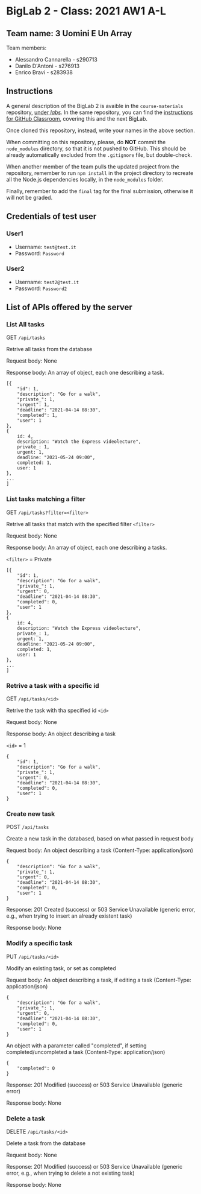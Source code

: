 # BigLab 2 - Class: 2021 AW1 A-L

## Team name: 3 Uomini E Un Array

Team members:
* Alessandro Cannarella - s290713
* Danilo D'Antoni - s276913
* Enrico Bravi - s283938

## Instructions

A general description of the BigLab 2 is avaible in the `course-materials` repository, [under _labs_](https://github.com/polito-WA1-AW1-2021/course-materials/tree/main/labs/BigLab2/BigLab2.pdf). In the same repository, you can find the [instructions for GitHub Classroom](https://github.com/polito-WA1-AW1-2021/course-materials/tree/main/labs/GH-Classroom-BigLab-Instructions.pdf), covering this and the next BigLab.

Once cloned this repository, instead, write your names in the above section.

When committing on this repository, please, do **NOT** commit the `node_modules` directory, so that it is not pushed to GitHub.
This should be already automatically excluded from the `.gitignore` file, but double-check.

When another member of the team pulls the updated project from the repository, remember to run `npm install` in the project directory to recreate all the Node.js dependencies locally, in the `node_modules` folder.

Finally, remember to add the `final` tag for the final submission, otherwise it will not be graded.

## Credentials of test user

### User1
* Username: `test@test.it`
* Password: `Password`

### User2
* Username: `test2@test.it`
* Password: `Password2`

## List of APIs offered by the server

### __List All tasks__

GET `/api/tasks`

Retrive all tasks from the database

Request body: None

Response body: An array of object, each one describing a task.
```
[{
	"id": 1,
	"description": "Go for a walk",
	"private_": 1,
	"urgent": 1,
	"deadline": "2021-04-14 08:30",
	"completed": 1,
	"user": 1
},
{
	id: 4,
	description: "Watch the Express videolecture",
	private_: 1,
	urgent: 1,
	deadline: "2021-05-24 09:00",
	completed: 1,
	user: 1
},
...
]
```

### __List tasks matching a filter__

GET `/api/tasks?filter=<filter>`

Retrive all tasks that match with the specified filter `<filter>`

Request body: None

Response body: An array of object, each one describing a tasks.

`<filter>` = Private
```
[{
	"id": 1,
	"description": "Go for a walk",
	"private_": 1,
	"urgent": 0,
	"deadline": "2021-04-14 08:30",
	"completed": 0,
	"user": 1
},
{
	id: 4,
	description: "Watch the Express videolecture",
	private_: 1,
	urgent: 1,
	deadline: "2021-05-24 09:00",
	completed: 1,
	user: 1
},
...
]
```

### __Retrive a task with a specific id__

GET `/api/tasks/<id>`

Retrive the task with tha specified id `<id>`
	
Request body: None

Response body: An object describing a task

`<id>` = 1
```
{
	"id": 1,
	"description": "Go for a walk",
	"private_": 1,
	"urgent": 0,
	"deadline": "2021-04-14 08:30",
	"completed": 0,
	"user": 1
}
```

### __Create new task__

POST `/api/tasks`

Create a new task in the databased, based on what passed in request body

Request body: An object describing a task (Content-Type: application/json)
```
{
	"description": "Go for a walk",
	"private_": 1,
	"urgent": 0,
	"deadline": "2021-04-14 08:30",
	"completed": 0,
	"user": 1
}
```

Response: 201 Created (success) or 503 Service Unavailable (generic error, e.g., when trying to insert an already existent task)

Response body: None

### __Modify a specific task__

PUT `/api/tasks/<id>`

Modify an existing task, or set as completed

Request body: An object describing a task, if editing a task (Content-Type: application/json)
```
{
	"description": "Go for a walk",
	"private_": 1,
	"urgent": 0,
	"deadline": "2021-04-14 08:30",
	"completed": 0,
	"user": 1
}
```
An object with a parameter called "completed", if setting completed/uncompleted a task (Content-Type: application/json)
```
{
	"completed": 0
}
```
Response: 201 Modified (success) or 503 Service Unavailable (generic error)

Response body: None

### __Delete a task__

DELETE `/api/tasks/<id>`

Delete a task from the database

Request body: None

Response: 201 Modified (success) or 503 Service Unavailable (generic error, e.g., when trying to delete a not existing task)

Response body: None
